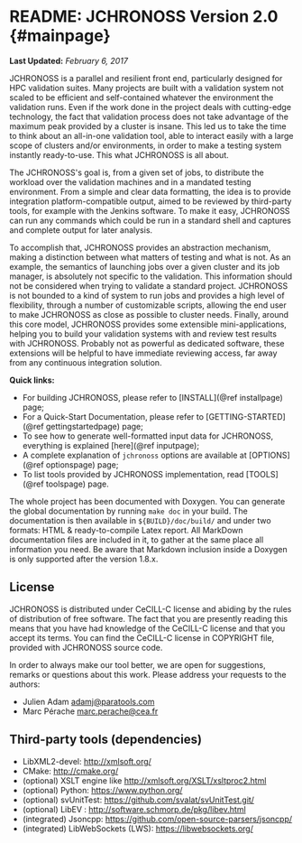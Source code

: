 README: JCHRONOSS Version 2.0 {#mainpage}
===============================================================================

__Last Updated:__ *February 6, 2017*

JCHRONOSS is a parallel and resilient front end, particularly designed for HPC
validation suites. Many projects are built with a validation system not
scaled to be efficient and self-contained whatever the environment the
validation runs. Even if the work done in the project deals with cutting-edge
technology, the fact that validation process does not take advantage of the
maximum peak provided by a cluster is insane. This led us to take the time to
think about an all-in-one validation tool, able to interact easily with a large
scope of clusters and/or environments, in order to make a testing system
instantly ready-to-use. This what JCHRONOSS is all about. 

The JCHRONOSS's goal is, from a given set of jobs, to distribute the workload
over the validation machines and in a mandated testing environment. From a
simple and clear data formatting, the idea is to provide integration
platform-compatible output, aimed to be reviewed by third-party tools, for
example with the Jenkins software. To make it easy, JCHRONOSS can run any
commands which could be run in a standard shell and captures and complete output for
later analysis.

To accomplish that, JCHRONOSS provides an abstraction mechanism, making a
distinction between what matters of testing and what is not. As an example,
the semantics of launching jobs over a given cluster and its job manager, is
absolutely not specific to the validation. This information should not be
considered when trying to validate a standard project. JCHRONOSS is
not bounded to a kind of system to run jobs and provides a high level of
flexibility, through a number of customizable scripts, allowing the end user to
make JCHRONOSS as close as possible to cluster needs. Finally, around this
core model, JCHRONOSS provides some extensible mini-applications, helping you to
build your validation systems with and review test results with JCHRONOSS.
Probably not as powerful as dedicated software, these extensions will be
helpful to have immediate reviewing access, far away from any continuous
integration solution.

__Quick links:__

* For building JCHRONOSS, please refer to [INSTALL](@ref installpage) page;
* For a Quick-Start Documentation, please refer to [GETTING-STARTED](@ref gettingstartedpage) page;
* To see how to generate well-formatted input data for JCHRONOSS, everything is
  explained [here](@ref inputpage);
* A complete explanation of `jchronoss` options are available at [OPTIONS](@ref optionspage) page;
* To list tools provided by JCHRONOSS implementation, read [TOOLS](@ref toolspage) page.

The whole project has been documented with Doxygen. You can generate the global
documentation by running `make doc` in your build. The documentation is then
available in `${BUILD}/doc/build/` and under two formats: HTML &
ready-to-compile Latex report. All MarkDown documentation files are included in
it, to gather at the same place all information you need. Be aware that Markdown
inclusion inside a Doxygen is only supported after the version 1.8.x.

License
--------------------------------------------------------------------------------

JCHRONOSS is distributed under CeCILL-C license and abiding by the rules of
distribution of free software. The fact that you are presently reading this 
means that you have had knowledge of the CeCILL-C license and that you accept 
its terms. You can find the CeCILL-C license in COPYRIGHT file, provided with
JCHRONOSS source code.

In order to always make our tool better, we are open for suggestions, remarks or
questions about this work. Please address your requests to the authors:

* Julien Adam <adamj@paratools.com>
* Marc Pérache <marc.perache@cea.fr>

Third-party tools (dependencies)
--------------------------------------------------------------------------------

* LibXML2-devel: <http://xmlsoft.org/>
* CMake: <http://cmake.org/>
* (optional) XSLT engine like <http://xmlsoft.org/XSLT/xsltproc2.html>
* (optional) Python: <https://www.python.org/>
* (optional) svUnitTest: <https://github.com/svalat/svUnitTest.git/>
* (optional) LibEV : <http://software.schmorp.de/pkg/libev.html> 
* (integrated) Jsoncpp: <https://github.com/open-source-parsers/jsoncpp/>
* (integrated) LibWebSockets (LWS): <https://libwebsockets.org/>

